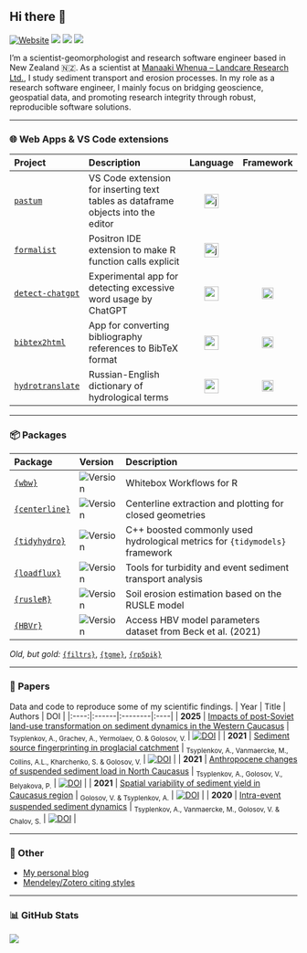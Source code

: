 ## Hi there 👋 <br>

[![Website](https://img.shields.io/website?label=anatolii.nz&url=https%3A%2F%2Fwww.anatolii.nz%2F)](https://www.anatolii.nz/) <a href="https://scholar.google.com/citations?user=IcwW-WAAAAAJ&hl=en"><img src="https://img.shields.io/badge/Google%20Scholar-4285F4?style=flat&logo=googlescholar&logoColor=white"></a> <a href="https://www.researchgate.net/profile/Anatolii-Tsyplenkov"><img src="https://img.shields.io/badge/ResearchGate-00CCBB?style=flat&logo=researchgate&logoColor=white"></a> <a href="https://www.kaggle.com/anatoliitsyplenkov"><img src="https://img.shields.io/badge/Kaggle-20beff?style=flat&logo=Kaggle&logoColor=white"></a>

I’m a scientist-geomorphologist and research software engineer based in New Zealand 🇳🇿.
As a scientist at [Manaaki Whenua – Landcare Research Ltd.](https://www.landcareresearch.co.nz/), I study sediment transport and erosion processes. In my role as a research software engineer, I mainly focus on bridging geoscience, geospatial data, and promoting research integrity through robust, reproducible software solutions.

---

### 🌐 Web Apps & VS Code extensions
| Project | Description | Language | Framework |
|:--------|:------------|:--------:|:---------:|
| [`pastum`](https://github.com/atsyplenkov/pastum) | VS Code extension for inserting text tables as dataframe objects into the editor | <img width="25" height="25" src="https://img.icons8.com/color/48/javascript--v1.png" alt="javascript--v1"/> | |
| [`formalist`](https://github.com/atsyplenkov/formalist) | Positron IDE extension to make R function calls explicit | <img width="25" height="25" src="https://img.icons8.com/color/48/javascript--v1.png" alt="javascript--v1"/> | |
| [`detect-chatgpt`](https://github.com/atsyplenkov/detect-chatgpt) | Experimental app for detecting excessive word usage by ChatGPT | <img width="25" height="25" src="https://img.icons8.com/color/48/python--v1.png" alt="python--v1"/> | <img width="20" height="20" src="https://img.icons8.com/ios-filled/50/streamlit.png" alt="streamlit"/> |
| [`bibtex2html`](https://github.com/atsyplenkov/bibtex2html) | App for converting bibliography references to BibTeX format | <img width="25" height="25" src="https://img.icons8.com/color/48/python--v1.png" alt="python--v1"/> | <img height="20" src="https://shiny.posit.co/images/shiny-solo.png" alt="py-shiny"/> |
| [`hydrotranslate`](https://github.com/atsyplenkov/hydrotranslate) | Russian-English dictionary of hydrological terms | <img width="25" height="25" src="https://img.icons8.com/fluency/48/r-project.png" alt="r-project"/> | <img height="20" src="https://shiny.posit.co/images/shiny-solo.png" alt="r-shiny"/> |


---

### 📦 Packages

| Package | Version | Description |
|:--------|:--------|:-------------|
| [`{wbw}`](https://github.com/atsyplenkov/wbw) | ![Version](https://img.shields.io/github/r-package/v/atsyplenkov/wbw?logo=r&logoColor=276DC3&label=%20&labelColor=white&color=lightgrey) | Whitebox Workflows for R |
| [`{centerline}`](https://github.com/atsyplenkov/centerline) | ![Version](https://img.shields.io/github/r-package/v/atsyplenkov/centerline?logo=r&logoColor=276DC3&label=%20&labelColor=white&color=lightgrey) | Centerline extraction and plotting for closed geometries |
| [`{tidyhydro}`](https://github.com/atsyplenkov/tidyhydro) | ![Version](https://img.shields.io/github/r-package/v/atsyplenkov/tidyhydro?logo=r&logoColor=276DC3&label=%20&labelColor=white&color=lightgrey) | C++ boosted commonly used hydrological metrics for `{tidymodels}` framework |
| [`{loadflux}`](https://github.com/atsyplenkov/loadflux) | ![Version](https://img.shields.io/github/r-package/v/atsyplenkov/loadflux?logo=r&logoColor=276DC3&label=%20&labelColor=white&color=lightgrey) | Tools for turbidity and event sediment transport analysis |
| [`{rusleR}`](https://github.com/atsyplenkov/rusleR) | ![Version](https://img.shields.io/github/r-package/v/atsyplenkov/rusleR?logo=r&logoColor=276DC3&label=%20&labelColor=white&color=lightgrey) | Soil erosion estimation based on the RUSLE model |
| [`{HBVr}`](https://github.com/atsyplenkov/HBVr) | ![Version](https://img.shields.io/github/r-package/v/atsyplenkov/HBVr?logo=r&logoColor=276DC3&label=%20&labelColor=white&color=lightgrey) | Access HBV model parameters dataset from Beck et al. (2021) |

*Old, but gold:*
[`{filtrs}`](https://github.com/atsyplenkov/filtrs), [`{tgme}`](https://github.com/atsyplenkov/tgme), [`{rp5pik}`](https://github.com/atsyplenkov/rp5pik)

---

### 📖 Papers
Data and code to reproduce some of my scientific findings.
| Year | Title | Authors | DOI |
|:----:|:------|:--------|:----|
| **2025** | [Impacts of post-Soviet land-use transformation on sediment dynamics in the Western Caucasus](https://github.com/atsyplenkov/nth-west-caucasus-sediments) | <sub>Tsyplenkov, A., Grachev, A., Yermolaev, O. & Golosov, V. </sub> | [![DOI](https://img.shields.io/badge/doi-10.1016%2Fj.jhydrol.2025.132965-success)](https://www.sciencedirect.com/science/article/pii/S0022169425003038) |
| **2021** | [Sediment source fingerprinting in proglacial catchment](https://github.com/atsyplenkov/djankuat-fingerptinting) | <sub>Tsyplenkov, A., Vanmaercke, M., Collins, A.L., Kharchenko, S. & Golosov, V. </sub> | [![DOI](https://img.shields.io/badge/doi-10.1016%2Fj.catena.2021.105285-success)](https://doi.org/10.1016/j.catena.2021.105285) |
| **2021** | [Anthropocene changes of suspended sediment load in North Caucasus](https://github.com/atsyplenkov/sediment-caucasus-anthropocene) | <sub>Tsyplenkov, A., Golosov, V., Belyakova, P.</sub> | [![DOI](https://img.shields.io/badge/doi-10.1002%2Fhyp.14403-brightgreen)](https://doi.org/10.1002/hyp.14403) |
| **2021** | [Spatial variability of sediment yield in Caucasus region](https://github.com/atsyplenkov/caucasus-sediment-yield2021) | <sub>Golosov, V. & Tsyplenkov, A.</sub> | [![DOI](https://img.shields.io/badge/doi-10.3390%2Fw13223173-brightgreen)](https://doi.org/10.3390/w13223173) |
| **2020** | [Intra-event suspended sediment dynamics](https://github.com/atsyplenkov/intra-event-djankuat) | <sub>Tsyplenkov, A., Vanmaercke, M., Golosov, V. & Chalov, S.</sub> | [![DOI](https://img.shields.io/badge/doi-10.1007%2Fs11368--020--02633--z-brightgreen)](https://doi.org/10.1007/s11368-020-02633-z) |

---

### 🍻 Other
- [My personal blog](https://anatolii.nz/)
- [Mendeley/Zotero citing styles](https://github.com/atsyplenkov/mendeley-citing-styles)

---

### 📊 GitHub Stats
<picture>
  <source
    srcset="https://github-readme-stats.vercel.app/api?username=atsyplenkov&show_icons=true&theme=noctis_minimus"
    media="(prefers-color-scheme: dark)"
  />
  <source
    srcset="https://github-readme-stats.vercel.app/api?username=atsyplenkov&show_icons=true&theme=graywhite"
    media="(prefers-color-scheme: light), (prefers-color-scheme: no-preference)"
  />
  <img src="https://github-readme-stats.vercel.app/api?username=atsyplenkov&show_icons=true" />
</picture>
